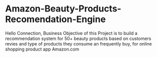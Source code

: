 # Amazon-Beauty-Products-Recomendation-Engine
Hello Connection, Business Objective of this Project is to build a recommendation system for 50+ beauty products based on customers revies and type of products they consume an frequently buy, for online shopping  product app Amazon.com
